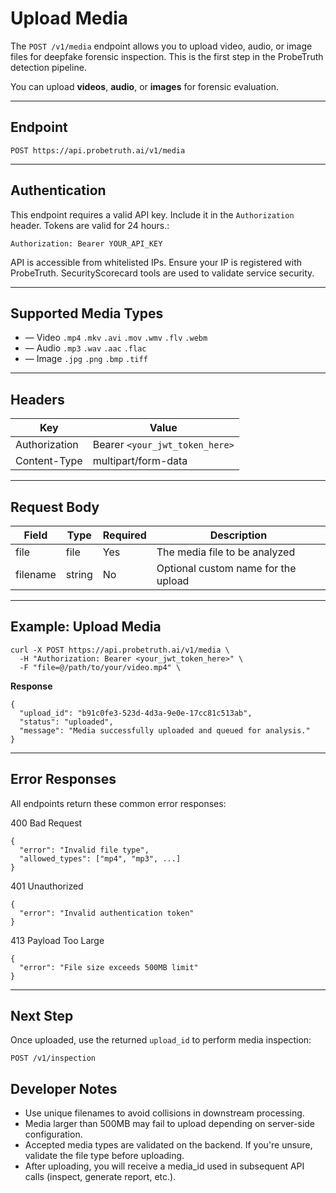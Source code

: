 # Upload Media

The `POST /v1/media` endpoint allows you to upload video, audio, or image files for deepfake forensic inspection. This is the first step in the ProbeTruth detection pipeline.

You can upload **videos**, **audio**, or **images** for forensic evaluation.

---

## Endpoint

`POST https://api.probetruth.ai/v1/media`

---

## Authentication

This endpoint requires a valid API key. Include it in the `Authorization` header. Tokens are valid for 24 hours.:

`Authorization: Bearer YOUR_API_KEY`

API is accessible from whitelisted IPs. Ensure your IP is registered with ProbeTruth. SecurityScorecard tools are used to validate service security.

---

## Supported Media Types

- — Video `.mp4` `.mkv` `.avi` `.mov` `.wmv` `.flv` `.webm` 
- — Audio `.mp3` `.wav` `.aac` `.flac` 
- — Image `.jpg` `.png` `.bmp` `.tiff` 
---

## Headers

| Key            | Value                        |
|----------------|------------------------------|
| Authorization  | Bearer `<your_jwt_token_here>` |
| Content-Type   | multipart/form-data          |

---

## Request Body

| Field        | Type     | Required | Description                            |
|--------------|----------|----------|----------------------------------------|
| file         | file     | Yes      | The media file to be analyzed          |
| filename     | string   | No       | Optional custom name for the upload    |

---

## Example: Upload Media

```
curl -X POST https://api.probetruth.ai/v1/media \
  -H "Authorization: Bearer <your_jwt_token_here>" \
  -F "file=@/path/to/your/video.mp4" \
```

**Response**
```
{
  "upload_id": "b91c0fe3-523d-4d3a-9e0e-17cc81c513ab",
  "status": "uploaded",
  "message": "Media successfully uploaded and queued for analysis."
}
```

---

## Error Responses
All endpoints return these common error responses:

400 Bad Request
```
{
  "error": "Invalid file type",
  "allowed_types": ["mp4", "mp3", ...]
}
```
401 Unauthorized

```
{
  "error": "Invalid authentication token"
}
```
413 Payload Too Large
```
{
  "error": "File size exceeds 500MB limit"
}
```
---

## Next Step

Once uploaded, use the returned `upload_id` to perform media inspection:

```
POST /v1/inspection
```

## Developer Notes

- Use unique filenames to avoid collisions in downstream processing.
- Media larger than 500MB may fail to upload depending on server-side configuration.
- Accepted media types are validated on the backend. If you're unsure, validate the file type before uploading.
- After uploading, you will receive a media_id used in subsequent API calls (inspect, generate report, etc.).